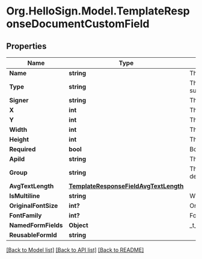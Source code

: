 # Org.HelloSign.Model.TemplateResponseDocumentCustomField

## Properties

Name | Type | Description | Notes
------------ | ------------- | ------------- | -------------
**Name** | **string** |  The name of the Custom Field.  | [optional] 
**Type** | **string** |  The type of this Custom Field. Only `text` and `checkbox` are currently supported.  | [optional] 
**Signer** | **string** |  The signer of the Custom Field.  | [optional] 
**X** | **int** |  The horizontal offset in pixels for this form field.  | [optional] 
**Y** | **int** |  The vertical offset in pixels for this form field.  | [optional] 
**Width** | **int** |  The width in pixels of this form field.  | [optional] 
**Height** | **int** |  The height in pixels of this form field.  | [optional] 
**Required** | **bool** |  Boolean showing whether or not this field is required.  | [optional] 
**ApiId** | **string** |  The unique ID for this field.  | [optional] 
**Group** | **string** |  The name of the group this field is in. If this field is not a group, this defaults to `null`.  | [optional] 
**AvgTextLength** | [**TemplateResponseFieldAvgTextLength**](TemplateResponseFieldAvgTextLength.md) |    | [optional] 
**IsMultiline** | **string** |  Whether this form field is multiline text.  | [optional] 
**OriginalFontSize** | **int?** |  Original font size used in this form field&#39;s text.  | [optional] 
**FontFamily** | **int?** |  Font family used in this form field&#39;s text.  | [optional] 
**NamedFormFields** | **Object** |  _t__TemplateResponseDocumentCustomField::NAMED_FORM_FIELDS  | [optional] 
**ReusableFormId** | **string** |    | [optional] 

[[Back to Model list]](../README.md#documentation-for-models) [[Back to API list]](../README.md#documentation-for-api-endpoints) [[Back to README]](../README.md)

